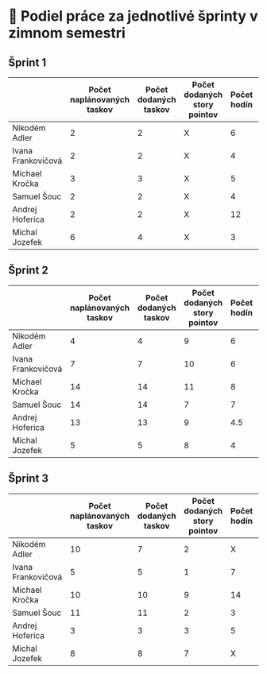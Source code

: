 # 🎒 Podiel práce za jednotlivé šprinty v zimnom semestri

## Šprint 1
|                    | **Počet naplánovaných taskov** | **Počet dodaných taskov**  | **Počet dodaných story pointov** | **Počet hodín** |	**Percentá** |
|--------------------|--------------------------------|----------------------------|----------------------------------|-----------------|----------------|
| Nikodém Adler	     | 2	                          | 2	                       | X	                              | 6               | 12.5%          |
| Ivana Frankovičová | 2	                          | 2	                       | X	                              | 4               | 12.5%          |
| Michael Kročka     | 3	                          | 3                          | X                                | 5               | 18.75%         |
| Samuel Šouc        | 2	                          | 2	                       | X                                | 4               | 12.5%          |
| Andrej Hoferica	 | 2	                          | 2	                       | X                      	      | 12              | 18.75%         |
| Michal Jozefek     | 6	                          | 4                          | X                                | 3               | 25%            |

## Šprint 2
|                    | **Počet naplánovaných taskov** | **Počet dodaných taskov**  | **Počet dodaných story pointov** | **Počet hodín** |	**Percentá** |
|--------------------|--------------------------------|----------------------------|----------------------------------|-----------------|----------------|
| Nikodém Adler	     | 4	                          | 4	                       | 9	                              | 6               | 16.66%         |
| Ivana Frankovičová | 7	                          | 7	                       | 10	                              | 6               | 18.51%         |
| Michael Kročka     | 14	                          | 14                         | 11                               | 8               | 20.37%         |
| Samuel Šouc        | 14	                          | 14	                       | 7                                | 7               | 12.96%         |
| Andrej Hoferica	 | 13	                          | 13	                       | 9                      	      | 4.5             | 16.66%         |
| Michal Jozefek     | 5	                          | 5                          | 8                                | 4               | 14.81%         |

## Šprint 3
|                    | **Počet naplánovaných taskov** | **Počet dodaných taskov**  | **Počet dodaných story pointov** | **Počet hodín** |	**Percentá** |
|--------------------|--------------------------------|----------------------------|----------------------------------|-----------------|----------------|
| Nikodém Adler	     | 10	                          | 7	                       | 2	                              | X               | 8.33%          |
| Ivana Frankovičová | 5	                          | 5	                       | 1	                              | 7               | 4.16%          |
| Michael Kročka     | 10	                          | 10                         | 9                                | 14              | 37.5%          |
| Samuel Šouc        | 11	                          | 11	                       | 2                                | 3               | 8.33%          |
| Andrej Hoferica	 | 3	                          | 3	                       | 3                      	      | 5               | 12.5%          |
| Michal Jozefek     | 8	                          | 8                          | 7                                | X               | 29.16%         |
